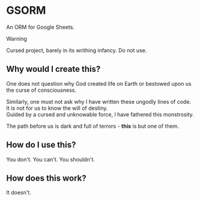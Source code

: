 # GSORM
An ORM for Google Sheets.

> [!WARNING]
> Cursed project, barely in its writhing infancy. Do not use.

## Why would I create this?
One does not question why God created life on Earth or bestowed upon us the curse of consciousness.

Similarly, one must not ask why I have written these ungodly lines of code. It is not for us to know the will of destiny.  
Guided by a cursed and unknowable force, I have fathered this monstrosity.

The path before us is dark and full of terrors - **this** is but one of them.

## How do I use this?
You don't. You can't. You shouldn't.

## How does this work?
It doesn't.

